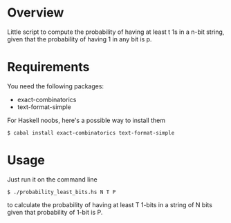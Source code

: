 # Overview

Little script to compute the probability of having at least t 1s in a
n-bit string, given that the probability of having 1 in any bit is p.

# Requirements

You need the following packages:

* exact-combinatorics
* text-format-simple

For Haskell noobs, here's a possible way to install them

```
$ cabal install exact-combinatorics text-format-simple
```

# Usage

Just run it on the command line

```
$ ./probability_least_bits.hs N T P
```

to calculate the probability of having at least T 1-bits in a string
of N bits given that probability of 1-bit is P.

